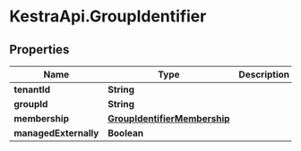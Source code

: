 # KestraApi.GroupIdentifier

## Properties

Name | Type | Description | Notes
------------ | ------------- | ------------- | -------------
**tenantId** | **String** |  | [optional] 
**groupId** | **String** |  | [optional] 
**membership** | [**GroupIdentifierMembership**](GroupIdentifierMembership.md) |  | [optional] 
**managedExternally** | **Boolean** |  | [optional] 


